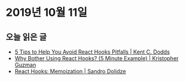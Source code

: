 # 2019년 10월 11일

## 오늘 읽은 글

* [5 Tips to Help You Avoid React Hooks Pitfalls | Kent C. Dodds](https://kentcdodds.com/blog/react-hooks-pitfalls)
* [Why Bother Using React Hooks? (5 Minute Example) | Kristopher Guzman](https://blog.usejournal.com/why-bother-using-react-hooks-f28ce2683bfc)
* [React Hooks: Memoization | Sandro Dolidze](https://medium.com/@sdolidze/react-hooks-memoization-99a9a91c8853)

